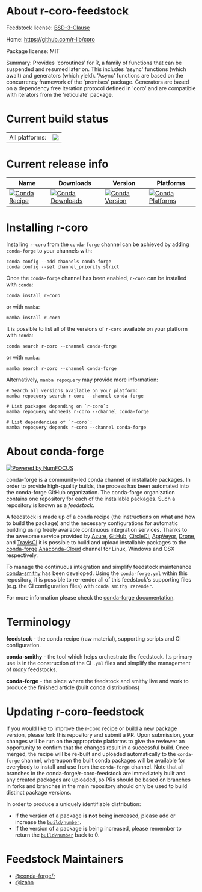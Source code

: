 About r-coro-feedstock
======================

Feedstock license: [BSD-3-Clause](https://github.com/conda-forge/r-coro-feedstock/blob/main/LICENSE.txt)

Home: https://github.com/r-lib/coro

Package license: MIT

Summary: Provides 'coroutines' for R, a family of functions that can be suspended and resumed later on. This includes 'async' functions (which await) and generators (which yield). 'Async' functions are based on the concurrency framework of the 'promises' package. Generators are based on a dependency free iteration protocol defined in 'coro' and are compatible with iterators from the 'reticulate' package.

Current build status
====================


<table><tr><td>All platforms:</td>
    <td>
      <a href="https://dev.azure.com/conda-forge/feedstock-builds/_build/latest?definitionId=11902&branchName=main">
        <img src="https://dev.azure.com/conda-forge/feedstock-builds/_apis/build/status/r-coro-feedstock?branchName=main">
      </a>
    </td>
  </tr>
</table>

Current release info
====================

| Name | Downloads | Version | Platforms |
| --- | --- | --- | --- |
| [![Conda Recipe](https://img.shields.io/badge/recipe-r--coro-green.svg)](https://anaconda.org/conda-forge/r-coro) | [![Conda Downloads](https://img.shields.io/conda/dn/conda-forge/r-coro.svg)](https://anaconda.org/conda-forge/r-coro) | [![Conda Version](https://img.shields.io/conda/vn/conda-forge/r-coro.svg)](https://anaconda.org/conda-forge/r-coro) | [![Conda Platforms](https://img.shields.io/conda/pn/conda-forge/r-coro.svg)](https://anaconda.org/conda-forge/r-coro) |

Installing r-coro
=================

Installing `r-coro` from the `conda-forge` channel can be achieved by adding `conda-forge` to your channels with:

```
conda config --add channels conda-forge
conda config --set channel_priority strict
```

Once the `conda-forge` channel has been enabled, `r-coro` can be installed with `conda`:

```
conda install r-coro
```

or with `mamba`:

```
mamba install r-coro
```

It is possible to list all of the versions of `r-coro` available on your platform with `conda`:

```
conda search r-coro --channel conda-forge
```

or with `mamba`:

```
mamba search r-coro --channel conda-forge
```

Alternatively, `mamba repoquery` may provide more information:

```
# Search all versions available on your platform:
mamba repoquery search r-coro --channel conda-forge

# List packages depending on `r-coro`:
mamba repoquery whoneeds r-coro --channel conda-forge

# List dependencies of `r-coro`:
mamba repoquery depends r-coro --channel conda-forge
```


About conda-forge
=================

[![Powered by
NumFOCUS](https://img.shields.io/badge/powered%20by-NumFOCUS-orange.svg?style=flat&colorA=E1523D&colorB=007D8A)](https://numfocus.org)

conda-forge is a community-led conda channel of installable packages.
In order to provide high-quality builds, the process has been automated into the
conda-forge GitHub organization. The conda-forge organization contains one repository
for each of the installable packages. Such a repository is known as a *feedstock*.

A feedstock is made up of a conda recipe (the instructions on what and how to build
the package) and the necessary configurations for automatic building using freely
available continuous integration services. Thanks to the awesome service provided by
[Azure](https://azure.microsoft.com/en-us/services/devops/), [GitHub](https://github.com/),
[CircleCI](https://circleci.com/), [AppVeyor](https://www.appveyor.com/),
[Drone](https://cloud.drone.io/welcome), and [TravisCI](https://travis-ci.com/)
it is possible to build and upload installable packages to the
[conda-forge](https://anaconda.org/conda-forge) [Anaconda-Cloud](https://anaconda.org/)
channel for Linux, Windows and OSX respectively.

To manage the continuous integration and simplify feedstock maintenance
[conda-smithy](https://github.com/conda-forge/conda-smithy) has been developed.
Using the ``conda-forge.yml`` within this repository, it is possible to re-render all of
this feedstock's supporting files (e.g. the CI configuration files) with ``conda smithy rerender``.

For more information please check the [conda-forge documentation](https://conda-forge.org/docs/).

Terminology
===========

**feedstock** - the conda recipe (raw material), supporting scripts and CI configuration.

**conda-smithy** - the tool which helps orchestrate the feedstock.
                   Its primary use is in the construction of the CI ``.yml`` files
                   and simplify the management of *many* feedstocks.

**conda-forge** - the place where the feedstock and smithy live and work to
                  produce the finished article (built conda distributions)


Updating r-coro-feedstock
=========================

If you would like to improve the r-coro recipe or build a new
package version, please fork this repository and submit a PR. Upon submission,
your changes will be run on the appropriate platforms to give the reviewer an
opportunity to confirm that the changes result in a successful build. Once
merged, the recipe will be re-built and uploaded automatically to the
`conda-forge` channel, whereupon the built conda packages will be available for
everybody to install and use from the `conda-forge` channel.
Note that all branches in the conda-forge/r-coro-feedstock are
immediately built and any created packages are uploaded, so PRs should be based
on branches in forks and branches in the main repository should only be used to
build distinct package versions.

In order to produce a uniquely identifiable distribution:
 * If the version of a package **is not** being increased, please add or increase
   the [``build/number``](https://docs.conda.io/projects/conda-build/en/latest/resources/define-metadata.html#build-number-and-string).
 * If the version of a package **is** being increased, please remember to return
   the [``build/number``](https://docs.conda.io/projects/conda-build/en/latest/resources/define-metadata.html#build-number-and-string)
   back to 0.

Feedstock Maintainers
=====================

* [@conda-forge/r](https://github.com/conda-forge/r/)
* [@izahn](https://github.com/izahn/)

